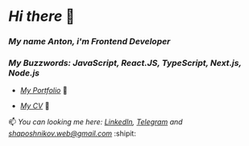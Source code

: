 # _Hi there_ 👋 
### _My name Anton, i'm Frontend Developer_
### _My Buzzwords: JavaScript, React.JS, TypeScript, Next.js, Node.js_
- _<a href="https://shaposhnikov.in/" target="_blank">My Portfolio</a>_ :link:

- _<a href="https://drive.google.com/file/d/1_X0WFqP8EUNvBxd4JYCTVO0KJ5kYB1Z_/view?usp=sharing" target="_blank">My CV</a>_ :link:

📫 _You can looking me here: <a href="https://www.linkedin.com/in/shaposhnikov-dev/" target="_blank">LinkedIn</a>,
  <a href="https://t.me/purrpurr" target="_blank">Telegram</a> and <a href="mailto:shaposhnikov.web@gmail.com" target="_blank">shaposhnikov.web@gmail.com</a>_ :shipit:
